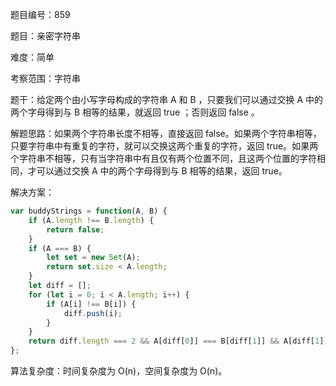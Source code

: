 题目编号：859

题目：亲密字符串

难度：简单

考察范围：字符串

题干：给定两个由小写字母构成的字符串 A 和 B ，只要我们可以通过交换 A 中的两个字母得到与 B 相等的结果，就返回 true ；否则返回 false 。

解题思路：如果两个字符串长度不相等，直接返回 false。如果两个字符串相等，只要字符串中有重复的字符，就可以交换这两个重复的字符，返回 true。如果两个字符串不相等，只有当字符串中有且仅有两个位置不同，且这两个位置的字符相同，才可以通过交换 A 中的两个字母得到与 B 相等的结果，返回 true。

解决方案：

```javascript
var buddyStrings = function(A, B) {
    if (A.length !== B.length) {
        return false;
    }
    if (A === B) {
        let set = new Set(A);
        return set.size < A.length;
    }
    let diff = [];
    for (let i = 0; i < A.length; i++) {
        if (A[i] !== B[i]) {
            diff.push(i);
        }
    }
    return diff.length === 2 && A[diff[0]] === B[diff[1]] && A[diff[1]] === B[diff[0]];
};
```

算法复杂度：时间复杂度为 O(n)，空间复杂度为 O(n)。